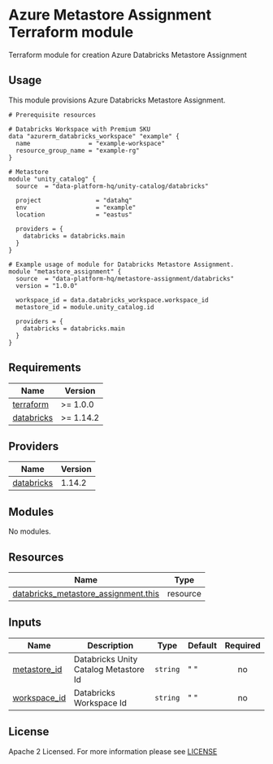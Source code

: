 # Azure Metastore Assignment Terraform module
Terraform module for creation Azure Databricks Metastore Assignment

## Usage
This module provisions Azure Databricks Metastore Assignment.

```hcl
# Prerequisite resources

# Databricks Workspace with Premium SKU
data "azurerm_databricks_workspace" "example" {
  name                = "example-workspace"
  resource_group_name = "example-rg"
}

# Metastore 
module "unity_catalog" {
  source  = "data-platform-hq/unity-catalog/databricks"

  project               = "datahq"
  env                   = "example"
  location              = "eastus"

  providers = {
    databricks = databricks.main
  }
}

# Example usage of module for Databricks Metastore Assignment.
module "metastore_assignment" {
  source  = "data-platform-hq/metastore-assignment/databricks"
  version = "1.0.0"

  workspace_id = data.databricks_workspace.workspace_id
  metastore_id = module.unity_catalog.id

  providers = {
    databricks = databricks.main
  }
}
```

<!-- BEGIN_TF_DOCS -->
## Requirements

| Name                                                                      | Version   |
| ------------------------------------------------------------------------- | --------- |
| <a name="requirement_terraform"></a> [terraform](#requirement\_terraform) | >= 1.0.0  |
| <a name="requirement_databricks"></a> [databricks](#requirement\_databricks) | >= 1.14.2 |


## Providers

| Name                                                          | Version |
| ------------------------------------------------------------- | ------- |
| <a name="provider_databricks"></a> [databricks](#provider\_databricks) | 1.14.2  |

## Modules

No modules.

## Resources

| Name                                                                                                                              | Type     |
| --------------------------------------------------------------------------------------------------------------------------------- | -------- |
| [databricks_metastore_assignment.this](https://registry.terraform.io/providers/hashicorp/azurerm/latest/docs/resources/private_endpoint) | resource |


## Inputs

| Name                                                                                                                                    | Description                                                                                                               | Type           | Default | Required |
| --------------------------------------------------------------------------------------------------------------------------------------- | ------------------------------------------------------------------------------------------------------------------------- | -------------- | ------- | :------: |
| <a name="input_metastore_id"></a> [metastore\_id](#input\_metastore\_id)| Databricks Unity Catalog Metastore Id | `string` | " " |   no    |
| <a name="input_workspace_id"></a> [workspace_id](#input\_workspace_id)| Databricks Workspace Id | `string` | " " |   no    |

<!-- END_TF_DOCS -->

## License

Apache 2 Licensed. For more information please see [LICENSE](https://github.com/data-platform-hq/terraform-databricks-metastore-assignment/blob/main/LICENSE)
